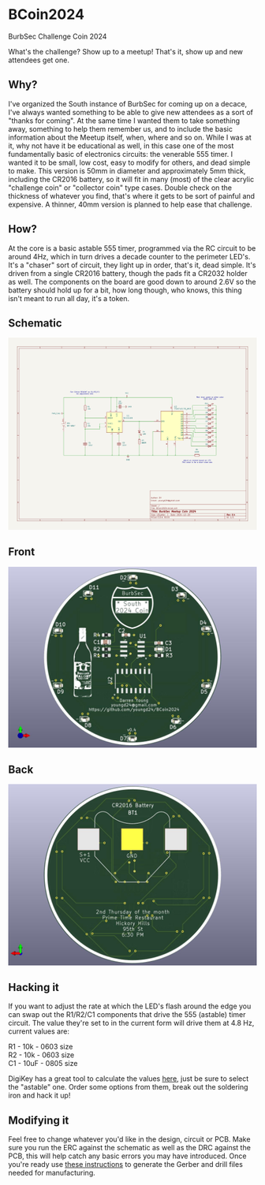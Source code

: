 # BCoin2024
BurbSec Challenge Coin 2024

What's the challenge? Show up to a meetup! That's it, show up and new attendees get one.

## Why?

I've organized the South instance of BurbSec for coming up on a decace, I've always wanted something to be able to give new attendees as a sort of "thanks for coming". At the same time I wanted them to take something away, something to help them remember us, and to include the basic information about the Meetup itself, when, where and so on. While I was at it, why not have it be educational as well, in this case one of the most fundamentally basic of electronics circuits: the venerable 555 timer. I wanted it to be small, low cost, easy to modify for others, and dead simple to make. This version is 50mm in diameter and approximately 5mm thick, including the CR2016 battery, so it will fit in many (most) of the clear acrylic "challenge coin" or "collector coin" type cases. Double check on the thickness of whatever you find, that's where it gets to be sort of painful and expensive. A thinner, 40mm version is planned to help ease that challenge.

## How?

At the core is a basic astable 555 timer, programmed via the RC circuit to be around 4Hz, which in turn drives a decade counter to the perimeter LED's. It's a "chaser" sort of circuit, they light up in order, that's it, dead simple. It's driven from a single CR2016 battery, though the pads fit a CR2032 holder as well. The components on the board are good down to around 2.6V so the battery should hold up for a bit, how long though, who knows, this thing isn't meant to run all day, it's a token.

## Schematic
![Schematic](https://github.com/youngd24/BCoin2024/blob/main/assets/BCoin2024-v0.4-schematic.jpg)

## Front
![BCoin Front](https://github.com/youngd24/BCoin2024/blob/main/assets/BCoin2024-v0.4-front.jpg)

## Back
![BCoin Back](https://github.com/youngd24/BCoin2024/blob/main/assets/BCoin2024-v0.4-back.jpg)

## Hacking it

If you want to adjust the rate at which the LED's flash around the edge you can swap out the R1/R2/C1 components that drive the 555 (astable) timer circuit. The value they're set to in the current form will drive them at 4.8 Hz, current values are:

R1 - 10k - 0603 size\
R2 - 10k - 0603 size\
C1 - 10uF - 0805 size

DigiKey has a great tool to calculate the values [here](https://www.digikey.com/en/resources/conversion-calculators/conversion-calculator-555-timer), just be sure to select the "astable" one. Order some options from them, break out the soldering iron and hack it up!

## Modifying it

Feel free to change whatever you'd like in the design, circuit or PCB. Make sure you run the ERC against the schematic as well as the DRC against the PCB, this will help catch any basic errors you may have introduced. Once you're ready use [these instructions](https://www.pcbway.com/blog/help_center/How_to_Generate_Gerber_and_Drill_Files_in_KiCad_7_0_ab0d12bb.html) to generate the Gerber and drill files needed for manufacturing.
